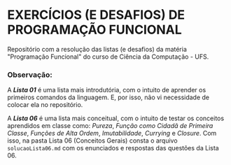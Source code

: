 # EXERCÍCIOS (E DESAFIOS) DE PROGRAMAÇÃO FUNCIONAL
Repositório com a resolução das listas (e desafios) da matéria "Programação Funcional" do curso de Ciência da Computação - UFS.

### Observação: 
A ***Lista 01*** é uma lista mais introdutória, com o intuito de aprender os primeiros comandos da linguagem. E, por isso, não vi necessidade de colocar ela no repositório.

A ***Lista 06*** é uma lista mais conceitual, com o intuito de testar os conceitos aprendidos em classe como:  *Pureza*, *Função como Cidadã de Primeira Classe*, *Funções de Alta Ordem*, *Imutabilidade*, *Currying* e *Closure*. Com isso, na pasta Lista 06 (Conceitos Gerais) consta o arquivo `solucaoLista06.md` com os enunciados e respostas das questões da Lista 06.
